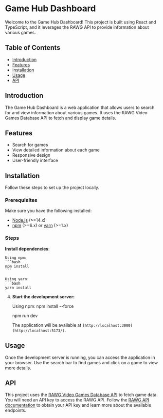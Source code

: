 # Game Hub Dashboard

Welcome to the Game Hub Dashboard! This project is built using React and TypeScript, and it leverages the RAWG API to provide information about various games.

## Table of Contents

- [Introduction](#introduction)
- [Features](#features)
- [Installation](#installation)
- [Usage](#usage)
- [API](https://rawg.io/signup)

## Introduction

The Game Hub Dashboard is a web application that allows users to search for and view information about various games. It uses the RAWG Video Games Database API to fetch and display game details.

## Features

- Search for games
- View detailed information about each game
- Responsive design
- User-friendly interface

## Installation

Follow these steps to set up the project locally.

### Prerequisites

Make sure you have the following installed:

- [Node.js](https://nodejs.org/) (>=14.x)
- [npm](https://www.npmjs.com/) (>=6.x) or [yarn](https://yarnpkg.com/) (>=1.x)

### Steps
 **Install dependencies:**

    Using npm:
    ```bash
    npm install
    ```

    Using yarn:
    ```bash
    yarn install
  

4. **Start the development server:**

    Using npm:
   npm install --force

   npm run dev


    The application will be available at `[http://localhost:3000](http://localhost:5173/)`.

## Usage

Once the development server is running, you can access the application in your browser. Use the search bar to find games and click on a game to view more details.

## API

This project uses the [RAWG Video Games Database API](https://rawg.io/apidocs) to fetch game data. You will need an API key to access the RAWG API. Follow the [RAWG API documentation](https://rawg.io/apidocs) to obtain your API key and learn more about the available endpoints.

